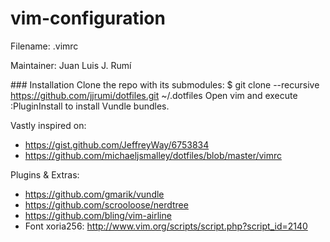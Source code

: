 vim-configuration
=================

Filename: .vimrc

Maintainer: Juan Luis J. Rumí

### Installation
Clone the repo with its submodules:
$ git clone --recursive https://github.com/jjrumi/dotfiles.git ~/.dotfiles
Open vim and execute :PluginInstall to install Vundle bundles.


Vastly inspired on:
  - https://gist.github.com/JeffreyWay/6753834
  - https://github.com/michaeljsmalley/dotfiles/blob/master/vimrc

Plugins & Extras:
  - https://github.com/gmarik/vundle
  - https://github.com/scrooloose/nerdtree
  - https://github.com/bling/vim-airline
  - Font xoria256: http://www.vim.org/scripts/script.php?script_id=2140
